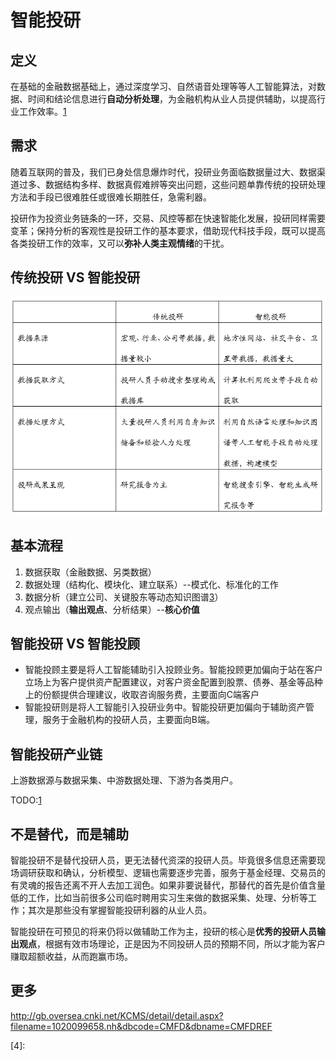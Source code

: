 # 智能投研

## 定义

在基础的金融数据基础上，通过深度学习、自然语音处理等等人工智能算法，对数据、时间和结论信息进行**自动分析处理**，为金融机构从业人员提供辅助，以提高行业工作效率。[1]

## 需求

随着互联网的普及，我们已身处信息爆炸时代，投研业务面临数据量过大、数据渠道过多、数据结构多样、数据真假难辨等突出问题，这些问题单靠传统的投研处理方法和手段已很难胜任或很难长期胜任，急需利器。

投研作为投资业务链条的一环，交易、风控等都在快速智能化发展，投研同样需要变革；保持分析的客观性是投研工作的基本要求，借助现代科技手段，既可以提高各类投研工作的效率，又可以**弥补人类主观情绪**的干扰。

## 传统投研 VS 智能投研

![传统投研 VS 智能投研](../img/traditional_vs_AI_Investment_Research.png)

## 基本流程

1. 数据获取（金融数据、另类数据）
1. 数据处理（结构化、模块化、建立联系）--模式化、标准化的工作
1. 数据分析（建立公司、关键股东等动态知识图谱[3]）
1. 观点输出（**输出观点**、分析结果）--**核心价值**

## 智能投研 VS 智能投顾

- 智能投顾主要是将人工智能辅助引入投顾业务。智能投顾更加偏向于站在客户立场上为客户提供资产配置建议，对客户资金配置到股票、债券、基金等品种上的份额提供合理建议，收取咨询服务费，主要面向C端客户
- 智能投研则是将人工智能引入投研业务中。智能投研更加偏向于辅助资产管理，服务于金融机构的投研人员，主要面向B端。

## 智能投研产业链

上游数据源与数据采集、中游数据处理、下游为各类用户。

TODO:[1]

## 不是替代，而是辅助

智能投研不是替代投研人员，更无法替代资深的投研人员。毕竟很多信息还需要现场调研获取和确认，分析模型、逻辑也需要逐步完善，服务于基金经理、交易员的有灵魂的报告还离不开人去加工润色。如果非要说替代，那替代的首先是价值含量低的工作，比如当前很多公司临时聘用实习生来做的数据采集、处理、分析等工作；其次是那些没有掌握智能投研利器的从业人员。

智能投研在可预见的将来仍将以做辅助工作为主，投研的核心是**优秀的投研人员输出观点**，根据有效市场理论，正是因为不同投研人员的预期不同，所以才能为客户赚取超额收益，从而跑赢市场。

## 更多

http://gb.oversea.cnki.net/KCMS/detail/detail.aspx?filename=1020099658.nh&dbcode=CMFD&dbname=CMFDREF


[1]: https://www.weiyangx.com/362573.html
[2]: http://www.tr-ai.net/
[3]: https://zhuanlan.zhihu.com/p/46750171
[4]:
